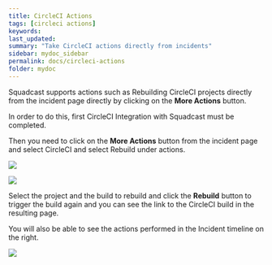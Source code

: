 ```yaml
---
title: CircleCI Actions
tags: [circleci actions]
keywords: 
last_updated: 
summary: "Take CircleCI actions directly from incidents"
sidebar: mydoc_sidebar
permalink: docs/circleci-actions
folder: mydoc
---
```


Squadcast supports actions such as Rebuilding CircleCI projects directly from the incident page directly by clicking on the **More Actions** button.

In order to do this, first CircleCI Integration with Squadcast must be completed.

Then you need to click on the **More Actions** button from the incident page and select CircleCI and select Rebuild under actions.

![](images/circle_ci_actions_1.png)

![](images/circle_ci_actions_2.png)

Select the project and the build to rebuild and click the **Rebuild** button to trigger the build again and you can see the link to the CircleCI build in the resulting page.

You will also be able to see the actions performed in the Incident timeline on the right.

![](images/circle_ci_actions_3.png)